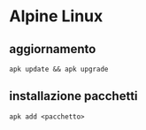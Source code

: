 # Alpine Linux

## aggiornamento

```
apk update && apk upgrade
```

## installazione pacchetti

```
apk add <pacchetto>
```
